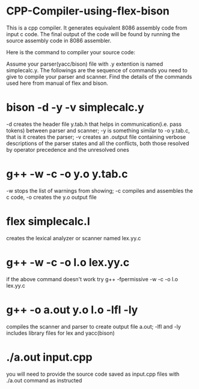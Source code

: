 # CPP-Compiler-using-flex-bison

This is a cpp compiler. It generates equivalent 8086 assembly code from input c code.
The final output of the code will be found by running the source assembly code in 8086 assembler.

Here is the command to compiler your source code:

Assume your parser(yacc/bison) file with .y extention is named simplecalc.y. The followings are the sequence of commands you need to give to compile your parser and scanner. Find the details of the commands used here from manual of flex and bison. 

# bison -d -y -v simplecalc.y	
-d creates the header file y.tab.h that helps in communication(i.e. pass tokens) between parser and scanner; -y is something similar to -o y.tab.c, that is it creates the parser; -v creates an .output file containing verbose descriptions of the parser states and all the conflicts, both those resolved by operator precedence and the unresolved ones

# g++ -w -c -o y.o y.tab.c	
-w stops the list of warnings from showing; -c compiles and assembles the c code, -o creates the y.o output file    


# flex simplecalc.l		
creates the lexical analyzer or scanner named lex.yy.c


# g++ -w -c -o l.o lex.yy.c
if the above command doesn't work try g++ -fpermissive -w -c -o l.o lex.yy.c


# g++ -o a.out y.o l.o -lfl -ly	
compiles the scanner and parser to create output file a.out; -lfl and -ly includes library files 					for lex and yacc(bison)


# ./a.out input.cpp

you will need to provide the source code saved as input.cpp files with ./a.out command as instructed 
